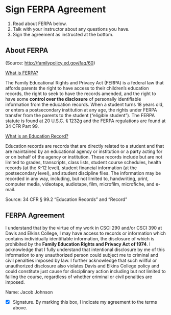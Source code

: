 # Sign FERPA Agreement

1. Read about FERPA below.
2. Talk with your instructor about any questions you have.
3. Sign the agreement as instructed at the bottom.
  
## About FERPA

(Source: http://familypolicy.ed.gov/faq/60)

[What is FERPA?](http://familypolicy.ed.gov/content/what-ferpa)      

The Family Educational Rights and Privacy Act (FERPA) is a federal law that affords parents the right to have access to their children’s education records, the right to seek to have the records amended, and the right to have some **control over the disclosure** of personally identifiable information from the education records.  When a student turns 18 years old, or enters a postsecondary institution at any age, the rights under FERPA transfer from the parents to the student (“eligible student”). The FERPA statute is found at 20 U.S.C. § 1232g and the FERPA regulations are found at 34 CFR Part 99.

[What is an Education Record?](http://familypolicy.ed.gov/content/what-education-record)      

Education records are records that are directly related to a student and that are maintained by an educational agency or institution or a party acting for or on behalf of the agency or institution.  These records include but are not limited to grades, transcripts, class lists, student course schedules, health records (at the K-12 level), student financial information (at the postsecondary level), and student discipline files.  The information may be recorded in any way, including, but not limited to, handwriting, print, computer media, videotape, audiotape, film, microfilm, microfiche, and e-mail.

Source: 34 CFR § 99.2 “Education Records” and “Record”

## FERPA Agreement

I understand that by the virtue of my work in CSCI 290 and/or CSCI 390 at Davis and Elkins College, I may have access to records or information which contains individually identifiable information, the disclosure of which is prohibited by the **Family Education Rights and Privacy Act of 1974**. I acknowledge that I fully understand that intentional disclosure by me of this information to any unauthorized person could subject me to criminal and civil penalties imposed by law. I further acknowledge that such willful or unauthorized disclosure also violates Davis and Elkins College policy and could constitute just cause for disciplinary action including but not limited to failing the course, regardless of whether criminal or civil penalties are imposed. 

 Name: <type your name here> Jacob Johnson
- [X] Signature. By marking this box, I indicate my agreement to the terms above.
  

